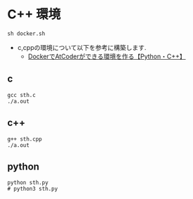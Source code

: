 # C++ 環境

```
sh docker.sh
```

- c,cppの環境について以下を参考に構築します.
    - [DockerでAtCoderができる環境を作る【Python・C++】](https://qiita.com/hinamimi/items/b3dd159f956628cebdbb)

## c

```
gcc sth.c
./a.out
```

## c++

```
g++ sth.cpp
./a.out
```

## python

```
python sth.py
# python3 sth.py
```
